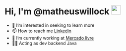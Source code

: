 <h1> 
  Hi, I'm @matheuswillock
  <img width=30px height=30px src="https://raw.githubusercontent.com/kaueMarques/kaueMarques/master/hi.gif"/> 
</h1>

<ul>
  <li>
    👀 I’m interested in seeking to learn more
  </li>
  <li>
    📫 How to reach me <a href="https://www.linkedin.com/in/matheuswillock/">Linkedin</a>
  </li>
  <li>
    🌱 I’m currently working at <a href="https://www.mercadolivre.com.br">Mercado livre</a>
  </li>
  <li>
    👨‍💻 Acting as dev backend Java
  </li>
</ul>






<!---
matheuswillock/matheuswillock is a ✨ special ✨ repository because its `README.md` (this file) appears on your GitHub profile.
You can click the Preview link to take a look at your changes.
--->
